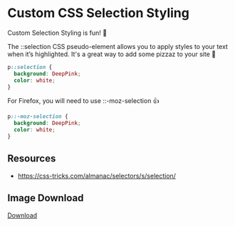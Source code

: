 
# Custom CSS Selection Styling

Custom Selection Styling is fun! 🎉

The ::selection CSS pseudo-element allows you to apply styles to your text when it’s highlighted. It's a great way to add some pizzaz to your site 💃


```css
p::selection {
  background: DeepPink;
  color: white;
}
```

For Firefox, you will need to use ::-moz-selection 👍

```css
p::-moz-selection {
  background: DeepPink;
  color: white;
}
```

## Resources

- https://css-tricks.com/almanac/selectors/s/selection/


## Image Download

[Download](https://github.com/samanthaming/code-tidbits/blob/master/images/6-custom-css-selection-styling.gif)
